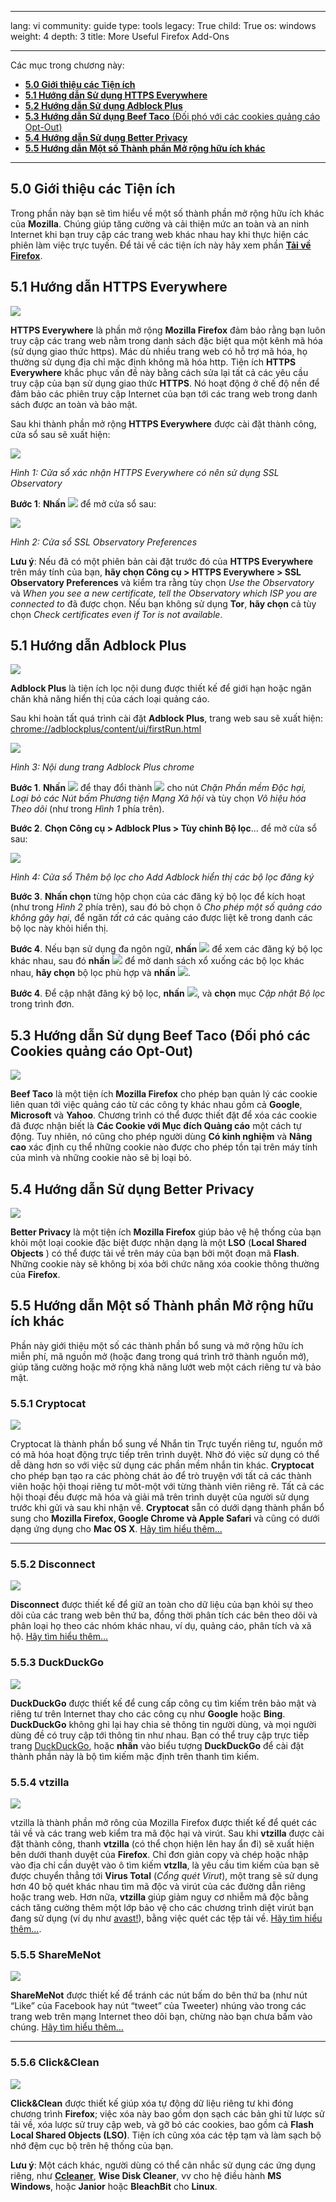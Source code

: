 

---

lang: vi
community: guide
type: tools
legacy: True
child: True
os: windows
weight: 4
depth: 3
title: More Useful Firefox Add-Ons

---

Các mục trong chương này:

- [**5.0 Giới thiệu các Tiện ích**](#5.0)
- [**5.1 Hướng dẫn Sử dụng  HTTPS Everywhere**](#5.1) 
- [**5.2 Hướng dẫn Sử dụng Adblock Plus**](#5.2)
- [**5.3 Hướng dẫn Sử dụng Beef Taco** (Đối phó với các cookies quảng cáo Opt-Out)](#5.3)
- [**5.4 Hướng dẫn Sử dụng Better Privacy**](#5.4)
- [**5.5 Hướng dẫn Một số Thành phần Mở rộng hữu ích khác**](#5.5) 

----

<a name="5.0"></a>
## 5.0 Giới thiệu các Tiện ích ##
Trong phần này bạn sẽ tìm hiểu về một số thành phần mở rộng hữu ích khác của **Mozilla**. Chúng giúp tăng cường và cải thiện mức an toàn và an ninh Internet khi bạn truy cập các trang web khác nhau hay khi thực hiện các phiên làm việc trực tuyến. Để tải về các tiện ích này hãy xem phần [**Tải về Firefox**](/vi/firefox-main).



<a name="5.1"></a>
## 5.1 Hướng dẫn HTTPS Everywhere ##

[![](/sbox/screen/firefox-en/httpseverywherelogo.jpg)](https://www.eff.org/https-everywhere)

**HTTPS Everywhere** là phần mở rộng **Mozilla Firefox** đảm bảo rằng bạn luôn truy cập các trang web nằm trong danh sách đặc biệt qua một kênh mã hóa (sử dụng giao thức https). Mác dù nhiều trang web có hỗ trợ mã hóa, họ thường sử dụng địa chỉ mặc định không mã hóa http. Tiện ích **HTTPS Everywhere** khắc phục vấn đề này bằng cách sửa lại tất cả các yêu cầu truy cập của bạn sử dụng giao thức **HTTPS**. Nó hoạt động ở chế độ nền để đảm bảo các phiên truy cập Internet của bạn tới các trang web trong danh sách được an toàn và bảo mật.

Sau khi thành phần mở rộng **HTTPS Everywhere** được cài đặt thành công, cửa sổ sau sẽ xuất hiện: 

![](/sbox/screen/firefox-vi-1/75.png)

*Hình 1: Cửa sổ xác nhận HTTPS Everywhere có nên sử dụng SSL Observatory*

**Bước 1**: **Nhấn** ![](/sbox/screen/firefox-vi-1/76.png) để mở cửa sổ sau:

![](/sbox/screen/firefox-vi-1/77.png)

*Hình 2: Cửa sổ SSL Observatory Preferences*

**Lưu ý**: Nếu đã có một phiên bản cài đặt trước đó của **HTTPS Everywhere** trên máy tính của bạn, **hãy chọn Công cụ > HTTPS Everywhere > SSL Observatory Preferences** và kiểm tra rằng tùy chọn *Use the Observatory* và *When you see a new certificate, tell the Observatory which ISP you are connected to* đã được chọn. Nếu bạn không sử dụng **Tor**, **hãy chọn** cả tùy chọn *Check certificates even if Tor is not available*. 


<a name="5.2"></a>
## 5.1 Hướng dẫn Adblock Plus ##

[![](/sbox/screen/firefox-en/httpseverywherelogo.jpg)](https://www.eff.org/https-everywhere)

**Adblock Plus** là tiện ích lọc nội dung được thiết kế để giới hạn hoặc ngăn chăn khả năng hiển thị của cách loại quảng cáo. 

Sau khi hoàn tất quá trình cài đặt **Adblock Plus**, trang web sau sẽ xuất hiện: [chrome://adblockplus/content/ui/firstRun.html](chrome://adblockplus/content/ui/firstRun.html)

![](/sbox/screen/firefox-vi-1/60.png)

*Hình 3: Nội dung trang Adblock Plus chrome* 

**Bước 1**. **Nhấn** ![](/sbox/screen/firefox-vi-1/61.png) để thay đổi thành ![](/sbox/screen/firefox-vi-1/62.png) cho nút *Chặn Phần mềm Độc hại, Loại bỏ các Nút bấm Phương tiện Mạng Xã hội* và tùy chọn *Vô hiệu hóa Theo dõi*  (như trong *Hình 1* phía trên).

**Bước 2**. **Chọn Công cụ > Adblock Plus > Tùy chỉnh Bộ lọc**... để mở cửa sổ sau:

![](/sbox/screen/firefox-vi-1/63.png)

*Hình 4: Cửa sổ Thêm bộ lọc cho  Add Adblock hiển thị các bộ lọc đăng ký*

**Bước 3**. **Nhấn chọn** từng hộp chọn của các đăng ký bộ lọc để kích hoạt (như trong *Hình 2* phía trên), sau đó bỏ chọn ô *Cho phép một số quảng cáo không gây hại*, để ngăn *tất cả* các quảng cáo được liệt kê trong danh các bộ lọc này khỏi hiển thị. 

**Bước 4**. Nếu bạn sử dụng đa ngôn ngữ, **nhấn** ![](/sbox/screen/firefox-vi-1/65.png) để xem các đăng ký bộ lọc khác nhau, sau đó **nhấn** ![](/sbox/screen/firefox-vi-1/66.png) để mở danh sách xổ xuống các bộ lọc khác nhau, **hãy chọn** bộ lọc phù hợp và **nhấn** ![](/sbox/screen/firefox-vi-1/67.png). 

**Bước 4**. Để cập nhật đăng ký bộ lọc, **nhấn** ![](/sbox/screen/firefox-vi-1/65.png), và **chọn** mục *Cập nhật Bộ lọc* trong trình đơn. 


<a name="5.3"></a>
## 5.3 Hướng dẫn Sử dụng Beef Taco (Đối phó các Cookies quảng cáo Opt-Out) ##

[![](/sbox/screen/firefox-en/beeftacologo.png)](https://addons.mozilla.org/en-US/firefox/addon/beef-taco-targeted-advertising/)

**Beef Taco** là một tiện ích **Mozilla Firefox** cho phép bạn quản lý các cookie liên quan tới việc quảng cáo từ các công ty khác nhau gồm cả **Google**, **Microsoft** và **Yahoo**. Chương trình có thể được thiết đặt để xóa các cookie đã được nhận biết là **Các Cookie với Mục đích Quảng cáo** một cách tự động. Tuy nhiên, nó cũng cho phép người dùng **Có kinh nghiệm** và **Nâng cao** xác định cụ thể những cookie nào được cho phép tồn tại trên máy tính của mình và những cookie nào sẽ bị loại bỏ.


<a name="5.4"></a>
## 5.4 Hướng dẫn Sử dụng Better Privacy ##

[![](/sbox/screen/firefox-en/betterprivacylogo.jpg)](https://addons.mozilla.org/en-US/firefox/addon/betterprivacy/)

**Better Privacy** là một tiện ích **Mozilla Firefox** giúp bảo vệ hệ thống của bạn khỏi một loại  cookie đặc biệt được nhận dạng là một **LSO** (**Local Shared Objects** ) có thể được tải về trên máy của bạn bởi một đoạn mã **Flash**. Những cookie này sẽ không bị xóa bởi chức năng xóa cookie thông thường của **Firefox**.



<a name="5.5"></a>
## 5.5 Hướng dẫn Một số Thành phần Mở rộng hữu ích khác ##

Phần này giới thiệu một số các thành phần bổ sung và mở rộng hữu ích miễn phí, mã nguồn mở (hoặc đang trong quá trình trở thành nguồn mở), giúp tăng cường hoặc mở rộng khả năng lướt web một cách riêng tư và bảo mật.


### 5.5.1 Cryptocat ###

[![](/sbox/screen/firefox-vi-1/cryptocatlogo.png)](https://addons.mozilla.org/en-us/firefox/addon/cryptocat/)

Cryptocat là thành phần bổ sung về Nhắn tin Trực tuyến riêng tư, nguồn mở có mã hóa hoạt động trực tiếp trên trình duyệt. Nhờ đó việc sử dụng có thể dễ dàng hơn so với việc sử dụng các phần mềm nhắn tin khác. **Cryptocat** cho phép bạn tạo ra các phòng chát ảo để trò truyện với tất cả các thành viên hoặc hội thoại riêng tư môt-một với từng thành viên riêng rẽ. Tất cả các hội thoại đều được mã hóa và giải mã trên trình duyệt của người sử dụng trước khi gửi và sau khi nhận về. **Cryptocat** sẵn có dưới dạng thành phần bổ sung cho **Mozilla Firefox, Google Chrome và Apple Safari** và cũng có dưới dạng ứng dụng cho **Mac OS X**. [Hãy tìm hiểu thêm...](https://crypto.cat/)

----

### 5.5.2 Disconnect ###

[![](/sbox/screen/firefox-vi-1/disconnectmelogo.png)](https://addons.mozilla.org/en-us/firefox/user/disconnect/)

**Disconnect** được thiết kế để giữ an toàn cho dữ liệu của bạn khỏi sự theo dõi của các trang web bên thứ ba, đồng thời phân tích các bên theo dõi và phân loại họ theo các nhóm khác nhau, ví dụ, quảng cáo, phân tích và xã hộ. [Hãy tìm hiểu thêm...](https://www.disconnect.me/)
 
### 5.5.3 DuckDuckGo ###

[![](/sbox/screen/firefox-vi-1/duckduckgologo.png)](https://addons.mozilla.org/en-US/firefox/addon/duckduckgo-ssl/)

**DuckDuckGo** được thiết kế để cung cấp công cụ tìm kiếm trên bảo mật và riêng tư trên Internet thay cho các công cụ như **Google** hoặc **Bing**. **DuckDuckGo** không ghi lại hay chia sẻ thông tin người dùng, và mọi người dùng đề có truy cập tới thông tin như nhau. Bạn có thể truy cập trực tiếp trang [DuckDuckGo](https://duckduckgo.com/), hoặc **nhấn** vào biểu tượng **DuckDuckGo** để cài đặt thành phần này là bộ tìm kiếm mặc định trên thanh tìm kiếm.

### 5.5.4 vtzilla ###

[![](/sbox/screen/firefox-vi-1/vtzillalogo)](https://addons.mozilla.org/en-us/firefox/addon/vtzilla/)

vtzilla là thành phần mở rông của Mozilla Firefox được thiết kế để quét các tải về và các trang web kiểm tra mã độc hại và virút. Sau khi **vtzilla** được cài đặt thành công, thanh **vtzilla** (có thể chọn hiện lên hay ẩn đi) sẽ xuất hiện bên dưới thanh duyệt của **Firefox**. Chỉ đơn giản copy và chép hoặc nhập vào địa chỉ cần duyệt vào ô tìm kiếm **vtzlla**, là yêu cầu tìm kiếm của bạn sẽ được chuyển thẳng tới **Virus Total** (*Cổng quét Virut*), một trang sẽ sử dụng hơn 40 bộ quét khác nhau tìm mã độc và virút của các đường dẫn riêng hoặc trang web. Hơn nữa, **vtzilla** giúp giảm nguy cơ nhiễm mã độc bằng cách tăng cường thêm một lớp bảo vệ cho các chương trình diệt virút bạn đang sử dụng (ví dụ như [avast!](https://securityinabox.org/vi/avast-main)), bằng việc quét các tệp tải về. [Hãy tìm hiểu thêm...](https://www.virustotal.com/en/documentation/browser-extensions/).

### 5.5.5 ShareMeNot ###

[![](/sbox/screen/firefox-vi-1/sharemenotlogo.png)](https://addons.mozilla.org/en-us/firefox/addon/sharemenot/)

**ShareMeNot** được thiết kế để tránh các nút bấm do bên thứ ba (như nút “Like” của Facebook hay nút “tweet” của Tweeter) nhúng vào trong các trang web trên mạng Internet theo dõi bạn, chừng nào bạn chưa bấm vào chúng. [Hãy tìm hiểu thêm...](http://sharemenot.cs.washington.edu/)

----

### 5.5.6 Click&Clean ###

[![](/sbox/screen/firefox-vi-1/clickcleanlogo.png)](https://addons.mozilla.org/en-US/firefox/addon/clickclean/)


**Click&Clean** được thiết kế giúp xóa tự động dữ liệu riêng tư khi đóng chương trình **Firefox**; việc xóa này bao gồm dọn sạch các bản ghi từ lược sử tải về, xóa lược sử truy cập web, và gỡ bỏ các cookies, bao gồm cả **Flash Local Shared Objects (LSO)**. Tiện ích cũng xóa các tệp tạm và làm sạch bộ nhớ đệm cục bộ trên hệ thống của bạn.

**Lưu ý**: Một cách khác, người dùng có thể cân nhắc sử dụng các ứng dụng riêng, như [**Ccleaner**](https://securityinabox.org/vi/ccleaner-main), **Wise Disk Cleaner**, vv cho hệ điều hành **MS Windows**, hoặc **Janior** hoặc **BleachBit** cho **Linux**.







